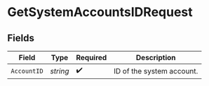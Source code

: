 # GetSystemAccountsIDRequest


## Fields

| Field                     | Type                      | Required                  | Description               |
| ------------------------- | ------------------------- | ------------------------- | ------------------------- |
| `AccountID`               | *string*                  | :heavy_check_mark:        | ID of the system account. |
